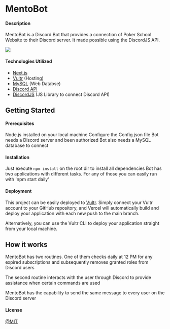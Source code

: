 # MentoBot

#### Description
MentoBot is a Discord Bot that provides a connection of Poker School Website to their Discord server. It made possible using the DiscordJS API.

![](https://i.imgur.com/P1uIipd.png)

#### Technologies Utilized
- [Next.js](nextjs.org) 
- [Vultr](https://www.vultr.com/) (Hosting)
- [MySQL](https://www.mysql.com/) (Web Databse) 
- [Discord API](https://discord.com/developers/docs/reference)
- [DiscordJS](https://discord.js.org/) (JS Library to connect Discord API)

## Getting Started
#### Prerequisites

Node.js installed on your local machine
Configure the Config.json file
Bot needs a Discord server and been authorized
Bot also needs a MySQL database to connect

#### Installation

Just execute `npm install` on the root dir to install all dependencies
Bot has two applications with different tasks. For any of those you can easily run with 'npm start daily'

#### Deployment

This project can be easily deployed to [Vultr](https://www.vultr.com/docs/cloning-a-virtual-server-with-vultr/). Simply connect your Vultr account to your GitHub repository, and Vercel will automatically build and deploy your application with each new push to the main branch.

Alternatively, you can use the Vultr CLI to deploy your application straight from your local machine.

## How it works

MentoBot has two routines. One of them checks daily at 12 PM for any expired subscriptions and subsequently removes granted roles from Discord users

The second routine interacts with the user through Discord to provide assistance when certain commands are used

MentoBot has the capability to send the same message to every user on the Discord server


#### License

[@MIT](https://github.com/BrianRuizy/covid19-dashboard/blob/master/LICENSE.md)
